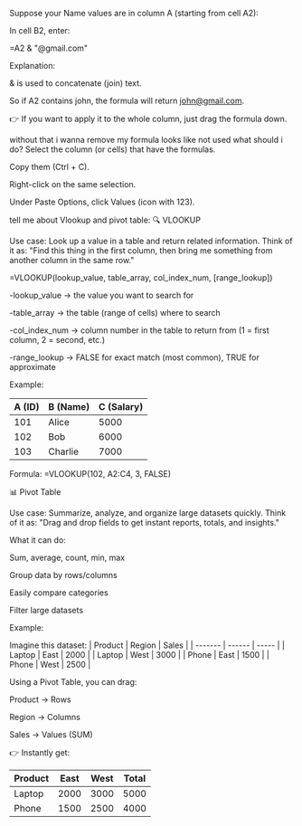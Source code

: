 
Suppose your Name values are in column A (starting from cell A2):

In cell B2, enter:

=A2 & "@gmail.com"


Explanation:

& is used to concatenate (join) text.

So if A2 contains john, the formula will return john@gmail.com.

👉 If you want to apply it to the whole column, just drag the formula down.

without that i wanna remove my formula looks like not used what should i do?
Select the column (or cells) that have the formulas.

Copy them (Ctrl + C).

Right-click on the same selection.

Under Paste Options, click Values (icon with 123).


tell me about Vlookup and pivot table:
🔍 VLOOKUP

Use case: Look up a value in a table and return related information.
Think of it as: "Find this thing in the first column, then bring me something from another column in the same row."

=VLOOKUP(lookup_value, table_array, col_index_num, [range_lookup])

-lookup_value → the value you want to search for

-table_array → the table (range of cells) where to search

-col_index_num → column number in the table to return from (1 = first column, 2 = second, etc.)

-range_lookup → FALSE for exact match (most common), TRUE for approximate

Example:

| A (ID) | B (Name) | C (Salary) |
| ------ | -------- | ---------- |
| 101    | Alice    | 5000       |
| 102    | Bob      | 6000       |
| 103    | Charlie  | 7000       |



Formula:
=VLOOKUP(102, A2:C4, 3, FALSE)


📊 Pivot Table

Use case: Summarize, analyze, and organize large datasets quickly.
Think of it as: "Drag and drop fields to get instant reports, totals, and insights."

What it can do:

Sum, average, count, min, max

Group data by rows/columns

Easily compare categories

Filter large datasets

Example:

Imagine this dataset:
| Product | Region | Sales |
| ------- | ------ | ----- |
| Laptop  | East   | 2000  |
| Laptop  | West   | 3000  |
| Phone   | East   | 1500  |
| Phone   | West   | 2500  |

Using a Pivot Table, you can drag:

Product → Rows

Region → Columns

Sales → Values (SUM)

👉 Instantly get:

| Product | East | West | Total |
| ------- | ---- | ---- | ----- |
| Laptop  | 2000 | 3000 | 5000  |
| Phone   | 1500 | 2500 | 4000  |

